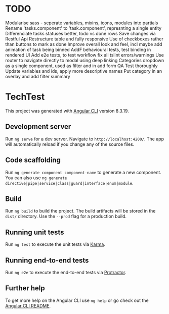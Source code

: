 # TODO

Modularise sass - seperate variables, mixins, icons, modules into partials
Rename 'tasks.component' to 'task.component', represnting a single entity
Differenciate tasks statuses better, todo vs done rows 
Save changes via Restful Api
Restructure table and fully responsive
Use of checkboxes rather than buttons to mark as done
Improve overall look and feel, incl maybe add animation of task being binned
AddF behavioural tests, test binding in rendered UI 
Add e2e tests, to test workflow
fix all tslint errors/warnings
Use router to navigate directly to modal using deep linking
Categories dropdown as a single component, used as filter and in add form
QA Test thoroughly
Update variables and ids, apply more descriptive names
Put category in an overlay and add filter summary
# TechTest

This project was generated with [Angular CLI](https://github.com/angular/angular-cli) version 8.3.19.

## Development server

Run `ng serve` for a dev server. Navigate to `http://localhost:4200/`. The app will automatically reload if you change any of the source files.

## Code scaffolding

Run `ng generate component component-name` to generate a new component. You can also use `ng generate directive|pipe|service|class|guard|interface|enum|module`.

## Build

Run `ng build` to build the project. The build artifacts will be stored in the `dist/` directory. Use the `--prod` flag for a production build.

## Running unit tests

Run `ng test` to execute the unit tests via [Karma](https://karma-runner.github.io).

## Running end-to-end tests

Run `ng e2e` to execute the end-to-end tests via [Protractor](http://www.protractortest.org/).

## Further help

To get more help on the Angular CLI use `ng help` or go check out the [Angular CLI README](https://github.com/angular/angular-cli/blob/master/README.md).
